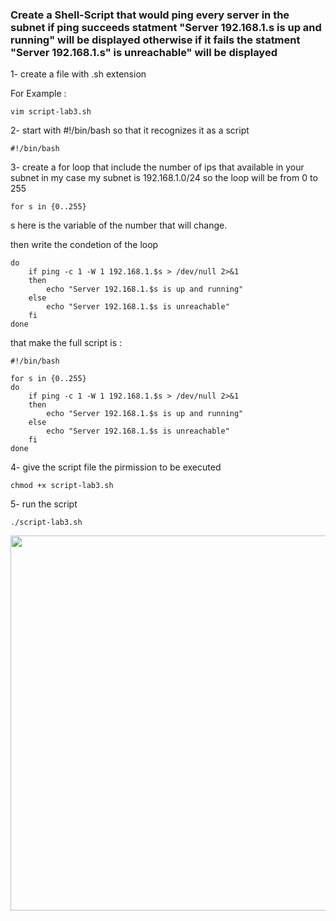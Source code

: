 ### Create a Shell-Script that would ping every server in the subnet if ping succeeds statment "Server 192.168.1.s is up and running" will be displayed otherwise if it fails the statment "Server 192.168.1.s" is unreachable" will be displayed

1- create a file with .sh extension 

For Example :
```
vim script-lab3.sh
```

2- start with #!/bin/bash so that it recognizes it as a script
```
#!/bin/bash
```

 3- create a for loop that include the number of ips that available in your subnet
 in my case my subnet is 192.168.1.0/24 so the loop will be from 0 to 255
 ```
for s in {0..255}
```
s here is the variable of the number that will change.


then write the condetion of the loop
```
do
    if ping -c 1 -W 1 192.168.1.$s > /dev/null 2>&1
    then
        echo "Server 192.168.1.$s is up and running"
    else
        echo "Server 192.168.1.$s is unreachable"
    fi
done
```

that make the full script is :
```
#!/bin/bash

for s in {0..255}
do
    if ping -c 1 -W 1 192.168.1.$s > /dev/null 2>&1
    then
        echo "Server 192.168.1.$s is up and running"
    else
        echo "Server 192.168.1.$s is unreachable"
    fi
done
```

4- give the script file the pirmission to be executed
```
chmod +x script-lab3.sh
```

5- run the script
```
./script-lab3.sh
```
<img src="https://github.com/saeedkouta/ivolve-training/assets/167209058/60c948b4-c6af-4c21-bc16-16343e1c25c1" width="600" >
